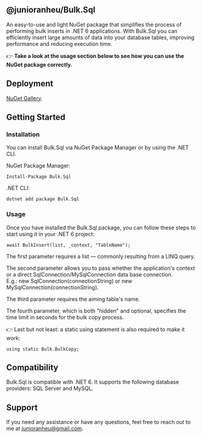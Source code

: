 ## @junioranheu/Bulk.Sql

An easy-to-use and light NuGet package that simplifies the process of performing bulk inserts in .NET 6 applications. With Bulk.Sql you can efficiently insert large amounts of data into your database tables, improving performance and reducing execution time.

👉 <b>Take a look at the usage section below to see how you can use the NuGet package correctly.</b>

## Deployment

[NuGet Gallery](https://www.nuget.org/packages/Bulk.Sql/).

## Getting Started
### Installation

You can install Bulk.Sql via NuGet Package Manager or by using the .NET CLI.

NuGet Package Manager:

```
Install-Package Bulk.Sql
```

.NET CLI:

```
dotnet add package Bulk.Sql
```

### Usage

Once you have installed the Bulk.Sql package, you can follow these steps to start using it in your .NET 6 project:

```
await BulkInsert(list, _context, "TableName");
```

The first parameter requires a list — commonly resulting from a LINQ query.

The second parameter allows you to pass whether the application's context or a direct SqlConnection/MySqlConnection data base connection.<br/>
E.g.: new SqlConnection(connectionString) or new MySqlConnection(connectionString).

The third parameter requires the aiming table's name.

The fourth parameter, which is both "hidden" and optional, specifies the time limit in seconds for the bulk copy process.

👉 Last but not least: a static using statement is also required to make it work:

```
using static Bulk.BulkCopy;
```

## Compatibility

Bulk.Sql is compatible with .NET 6. It supports the following database providers: SQL Server and MySQL.

## Support

If you need any assistance or have any questions, feel free to reach out to me at junioranheu@gmail.com.
